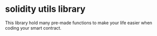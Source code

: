 # solidity utils library
 This library hold many pre-made functions to make your life easier when coding your smart contract. 

